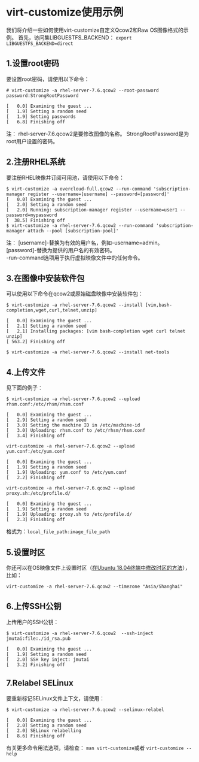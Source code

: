 # virt-customize使用示例

我们将介绍一些如何使用virt-customize自定义Qcow2和Raw OS图像格式的示例。
首先，访问集LIBGUESTFS_BACKEND：
`export LIBGUESTFS_BACKEND=direct`

## 1.设置root密码

要设置root密码，请使用以下命令：
```
# virt-customize -a rhel-server-7.6.qcow2 --root-password password:StrongRootPassword

[   0.0] Examining the guest ...
[   1.9] Setting a random seed
[   1.9] Setting passwords
[   6.8] Finishing off
```
注：
rhel-server-7.6.qcow2是要修改图像的名称。
StrongRootPassword是为root用户设置的密码。

## 2.注册RHEL系统

要注册RHEL映像并订阅可用池，请使用以下命令：
```shell
$ virt-customize -a overcloud-full.qcow2 --run-command 'subscription-manager register --username=[username] --password=[password]'
[   0.0] Examining the guest ...
[   2.0] Setting a random seed
[   2.0] Running: subscription-manager register --username=user1 --password=mypassword
[  38.5] Finishing off
$ virt-customize -a rhel-server-7.6.qcow2 --run-command 'subscription-manager attach --pool [subscription-pool]'
```

注：
[username]-替换为有效的用户名，例如–username=admin。<br>
[password]-替换为提供的用户名的有效密码。<br>
-run-command选项用于执行虚拟映像文件中的任何命令。<br>

## 3.在图像中安装软件包

可以使用以下命令在qcow2或原始磁盘映像中安装软件包：
```shell
$ virt-customize -a rhel-server-7.6.qcow2 --install [vim,bash-completion,wget,curl,telnet,unzip]

[   0.0] Examining the guest ...
[   2.1] Setting a random seed
[   2.1] Installing packages: [vim bash-completion wget curl telnet unzip]
[ 563.2] Finishing off

$ virt-customize -a rhel-server-7.6.qcow2 --install net-tools
```

## 4.上传文件

见下面的例子：
```shell
$ virt-customize -a rhel-server-7.6.qcow2 --upload rhsm.conf:/etc/rhsm/rhsm.conf

[   0.0] Examining the guest ...
[   2.9] Setting a random seed
[   3.0] Setting the machine ID in /etc/machine-id
[   3.0] Uploading: rhsm.conf to /etc/rhsm/rhsm.conf
[   3.4] Finishing off

virt-customize -a rhel-server-7.6.qcow2 --upload yum.conf:/etc/yum.conf

[   0.0] Examining the guest ...
[   1.9] Setting a random seed
[   1.9] Uploading: yum.conf to /etc/yum.conf
[   2.2] Finishing off

virt-customize -a rhel-server-7.6.qcow2 --upload proxy.sh:/etc/profile.d/

[   0.0] Examining the guest ...
[   1.9] Setting a random seed
[   1.9] Uploading: proxy.sh to /etc/profile.d/
[   2.3] Finishing off
```
格式为：`local_file_path:image_file_path`

## 5.设置时区

你还可以在OS映像文件上设置时区（[在Ubuntu 18.04终端中修改时区的方法](https://ywnz.com/linuxjc/3174.html)），比如：

```shell
virt-customize -a rhel-server-7.6.qcow2 --timezone "Asia/Shanghai"
```

## 6.上传SSH公钥

上传用户的SSH公钥：
```
$ virt-customize -a rhel-server-7.6.qcow2  --ssh-inject jmutai:file:./id_rsa.pub

[   0.0] Examining the guest ...
[   1.9] Setting a random seed
[   2.0] SSH key inject: jmutai
[   3.2] Finishing off
```

## 7.Relabel SELinux

要重新标记SELinux文件上下文，请使用：
```shell
$ virt-customize -a rhel-server-7.6.qcow2 --selinux-relabel

[   0.0] Examining the guest ...
[   2.0] Setting a random seed
[   2.0] SELinux relabelling
[   8.6] Finishing off
```

有关更多命令用法选项，请检查：
`man virt-customize`或者
`virt-customize --help`